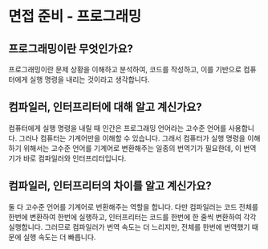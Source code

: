 # 면접 준비 - 프로그래밍

## 프로그래밍이란 무엇인가요?

프로그래밍이란 문제 상황을 이해하고 분석하여, 코드를 작성하고, 이를 기반으로 컴퓨터에게 실행 명령을 내리는 것이라고 생각합니다.

## 컴파일러, 인터프리터에 대해 알고 계신가요?

컴퓨터에게 실행 명령을 내릴 때 인간은 프로그래밍 언어라는 고수준 언어를 사용합니다. 그러나 컴퓨터는 기계어만을 이해할 수 있습니다. 그래서 컴퓨터가 실행 명령을 이해하기 위해서는 고수준 언어를 기계어로 변환해주는 일종의 번역기가 필요한데, 이 번역기가 바로 컴파일러와 인터프리터입니다.

## 컴파일러, 인터프리터의 차이를 알고 계신가요?

둘 다 고수준 언어를 기계어로 번환해주는 역할을 합니다. 다만 컴파일러는 코드 전체를 한번에 변환하여 한번에 실행하고, 인터프리터는 코드를 한번에 한 줄씩 변환하여 각각 실행합니다. 그러므로 컴파일러가 번역 속도는 더 느리지만, 전체를 한번에 번역했기 때문에 실행 속도는 더 빠릅니다.
